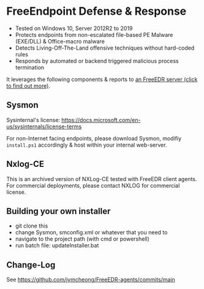 # FreeEndpoint Defense & Response

* Tested on Windows 10, Server 2012R2 to 2019
* Protects endpoints from non-escalated file-based PE Malware (EXE/DLL) & Office-macro malware
* Detects Living-Off-The-Land offensive techniques without hard-coded rules
* Responds by automated or backend triggered malicious process termination 

It leverages the following components & reports to [an FreeEDR server (click to find out more)](https://github.com/freeEDR/FreeEDR).

## Sysmon
Sysinternal's license: https://docs.microsoft.com/en-us/sysinternals/license-terms

For non-Internet facing endpoints, please download Sysmon, modifiy `install.ps1` accordingly & host within your internal web-server.

## Nxlog-CE 
This is an archived version of NXLog-CE tested with FreeEDR client agents. For commercial deployments, please contact NXLOG for commercial license. 

## Building your own installer
- git clone this
- change Sysmon, smconfig.xml or whatever that you need to
- navigate to the project path (with cmd or powershell)
- run batch file: updateInstaller.bat

## Change-Log
See https://github.com/jymcheong/FreeEDR-agents/commits/main
